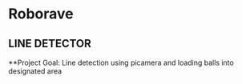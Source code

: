 # Roborave

## LINE DETECTOR

**Project Goal: Line detection using picamera and loading balls into designated area




